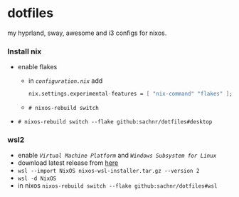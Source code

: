 # dotfiles

my hyprland, sway, awesome and i3 configs for nixos.

### Install nix

- enable flakes

  - in _`configuration.nix`_ add
    ```nix
    nix.settings.experimental-features = [ "nix-command" "flakes" ];
    ```
  - `# nixos-rebuild switch`

- `# nixos-rebuild switch --flake github:sachnr/dotfiles#desktop`

### wsl2

- enable _`Virtual Machine Platform`_ and _`Windows Subsystem for Linux`_
- download latest release from [here](https://github.com/nix-community/NixOS-WSL/releases)
- `wsl --import NixOS nixos-wsl-installer.tar.gz --version 2`
- `wsl -d NixOS`
- in nixos `nixos-rebuild switch --flake github:sachnr/dotfiles#wsl`
